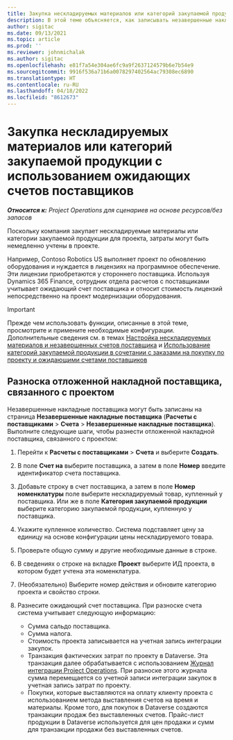 ```yaml
---
title: Закупка нескладируемых материалов или категорий закупаемой продукции с использованием ожидающих счетов поставщиков
description: В этой теме объясняется, как записывать незавершенные накладные поставщика.
author: sigitac
ms.date: 09/13/2021
ms.topic: article
ms.prod: ''
ms.reviewer: johnmichalak
ms.author: sigitac
ms.openlocfilehash: e81f7a54e304ae6fc9a9f2637124579b6e7b54e9
ms.sourcegitcommit: 9916f536a71b6a0078297402564ac79308ec6890
ms.translationtype: HT
ms.contentlocale: ru-RU
ms.lasthandoff: 04/18/2022
ms.locfileid: "8612673"
---
```

# <a name="purchase-non-stocked-materials-or-procurement-categories-using-a-pending-vendor-invoice"></a>Закупка нескладируемых материалов или категорий закупаемой продукции с использованием ожидающих счетов поставщиков

_**Относится к:** Project Operations для сценариев на основе ресурсов/без запасов_

Поскольку компания закупает нескладируемые материалы или категории закупаемой продукции для проекта, затраты могут быть немедленно учтены в проекте. 

Например, Contoso Robotics US выполняет проект по обновлению оборудования и нуждается в лицензиях на программное обеспечение. Эти лицензии приобретаются у стороннего поставщика.  Используя Dynamics 365 Finance, сотрудник отдела расчетов с поставщиками учитывает ожидающий счет поставщика и относит стоимость лицензий непосредственно на проект модернизации оборудования. 

> [!IMPORTANT]
> Прежде чем использовать функции, описанные в этой теме, просмотрите и примените необходимые конфигурации. Дополнительные сведения см. в темах [Настройка нескладируемых материалов и незавершенных счетов поставщика](configure-materials-nonstocked.md) и [Использование категорий закупаемой продукции в сочетании с заказами на покупку по проекту и ожидающими счетами поставщиков](configure-procurement-categories.md)

## <a name="post-a-project-related-pending-vendor-invoice"></a>Разноска отложенной накладной поставщика, связанного с проектом 

Незавершенные накладные поставщика могут быть записаны на страница **Незавершенные накладные поставщика** (**Расчеты с поставщиками** > **Счета** > **Незавершенные накладные поставщика**). Выполните следующие шаги, чтобы разнести отложенной накладной поставщика, связанного с проектом:

1. Перейти к **Расчеты с поставщиками** > **Счета** и выберите **Создать**. 
1. В поле **Счет на** выберите поставщика, а затем в поле **Номер** введите идентификатор счета поставщика.
1. Добавьте строку в счет поставщика, а затем в поле **Номер номенклатуры** поле выберите нескладируемый товар, купленный у поставщика. Или же в поле **Категория закупаемой продукции** выберите категорию закупаемой продукции, купленную у поставщика.   
1. Укажите купленное количество. Система подставляет цену за единицу на основе конфигурации цены нескладируемого товара. 
1. Проверьте общую сумму и другие необходимые данные в строке.
1. В сведениях о строке на вкладке **Проект** выберите ИД проекта, в котором будет учтена эта номенклатура.
1. (Необязательно) Выберите номер действия и обновите категорию проекта и свойство строки.
1. Разнесите ожидающий счет поставщика. При разноске счета система учитывает следующую информацию:
    
    - Сумма сальдо поставщика.
    - Сумма налога.
    - Стоимость проекта записывается на учетная запись интеграции закупок.
    - Транзакция фактических затрат по проекту в Dataverse.  Эта транзакция далее обрабатывается с использованием [Журнал интеграции Project Operations](../project-accounting/project-operations-integration-journal.md). При разноске этого журнала сумма перемещается со учетной записи интеграции закупок в учетная запись затрат по проекту. 
    - Покупки, которые выставляются на оплату клиенту проекта с использованием метода выставления счетов на время и материалы. Кроме того, для покупок в Dataverse создаются транзакции продаж без выставленных счетов. Прайс-лист продукции в Dataverse используется для цен продажи и сумм для транзакции продажи без выставленных счетов.
